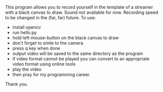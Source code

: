 This program allows you to record yourself in the template of a streamer with a black canvas to draw.
Sound not available for now. Recording speed to be changed in the (far, far) future.
To use:
- install opencv
- run hello.py
- hold left-mouse-button on the black canvas to draw
- don't forget to smile to the camera
- press q key when done
- output video will be saved to the same directory as the program
- if video format cannot be played you can convert to an appropriate video format using online tools
- play the video
- then pray for my programming career.

Thank you.
